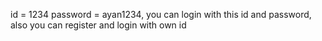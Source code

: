 id = 1234
password = ayan1234,
you can login with this id and password, also you can register and login with own id
